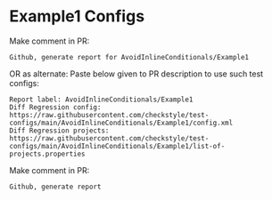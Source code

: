 # Example1 Configs
Make comment in PR:
```
Github, generate report for AvoidInlineConditionals/Example1
```
OR as alternate:
Paste below given to PR description to use such test configs:
```
Report label: AvoidInlineConditionals/Example1
Diff Regression config: https://raw.githubusercontent.com/checkstyle/test-configs/main/AvoidInlineConditionals/Example1/config.xml
Diff Regression projects: https://raw.githubusercontent.com/checkstyle/test-configs/main/AvoidInlineConditionals/Example1/list-of-projects.properties
```
Make comment in PR:
```
Github, generate report
```
